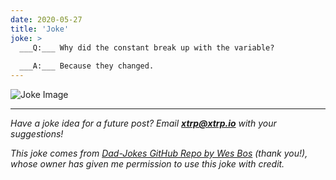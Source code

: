 ```yaml
---
date: 2020-05-27
title: 'Joke'
joke: >
  ___Q:___ Why did the constant break up with the variable?
  
  ___A:___ Because they changed.
---
```


![Joke Image](https://private.xtrp.io/projects/DailyDeveloperJokes/public_image_server/images/5e125925337e5.png)

---
*Have a joke idea for a future post? Email **[xtrp@xtrp.io](mailto:xtrp@xtrp.io)** with your suggestions!*

*This joke comes from [Dad-Jokes GitHub Repo by Wes Bos](https://github.com/wesbos/dad-jokes) (thank you!), whose owner has given me permission to use this joke with credit.*

<!-- 
Joke text:
**Q:** Why did the constant break up with the variable?

**A:** Because they changed.
 -->

